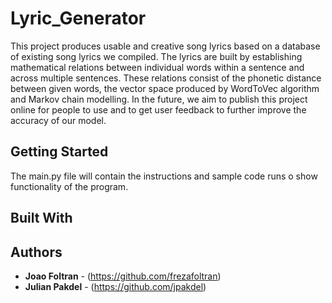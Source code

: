 # Lyric_Generator

This project produces usable and creative song lyrics based on a database of existing song lyrics we compiled. The lyrics are built by establishing mathematical relations between individual words within a sentence and across multiple sentences. These relations consist of the phonetic distance between given words, the vector space produced by WordToVec algorithm and Markov chain modelling. In the future, we aim to publish this project online for people to use and to get user feedback to further improve the accuracy of our model.

## Getting Started

The main.py file will contain the instructions and sample code runs o show functionality of the program.

## Built With


## Authors

* **Joao Foltran** - (https://github.com/frezafoltran)
* **Julian Pakdel** - (https://github.com/jpakdel)

